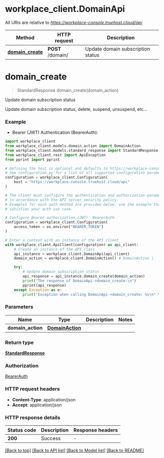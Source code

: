 # workplace_client.DomainApi

All URIs are relative to *https://workplace-console.truehost.cloud/api*

Method | HTTP request | Description
------------- | ------------- | -------------
[**domain_create**](DomainApi.md#domain_create) | **POST** /domain/ | Update domain subscription status


# **domain_create**
> StandardResponse domain_create(domain_action)

Update domain subscription status

Update domain subscription status, delete, suspend, unsuspend, etc...

### Example

* Bearer (JWT) Authentication (BearerAuth):

```python
import workplace_client
from workplace_client.models.domain_action import DomainAction
from workplace_client.models.standard_response import StandardResponse
from workplace_client.rest import ApiException
from pprint import pprint

# Defining the host is optional and defaults to https://workplace-console.truehost.cloud/api
# See configuration.py for a list of all supported configuration parameters.
configuration = workplace_client.Configuration(
    host = "https://workplace-console.truehost.cloud/api"
)

# The client must configure the authentication and authorization parameters
# in accordance with the API server security policy.
# Examples for each auth method are provided below, use the example that
# satisfies your auth use case.

# Configure Bearer authorization (JWT): BearerAuth
configuration = workplace_client.Configuration(
    access_token = os.environ["BEARER_TOKEN"]
)

# Enter a context with an instance of the API client
with workplace_client.ApiClient(configuration) as api_client:
    # Create an instance of the API class
    api_instance = workplace_client.DomainApi(api_client)
    domain_action = workplace_client.DomainAction() # DomainAction | 

    try:
        # Update domain subscription status
        api_response = api_instance.domain_create(domain_action)
        print("The response of DomainApi->domain_create:\n")
        pprint(api_response)
    except Exception as e:
        print("Exception when calling DomainApi->domain_create: %s\n" % e)
```



### Parameters


Name | Type | Description  | Notes
------------- | ------------- | ------------- | -------------
 **domain_action** | [**DomainAction**](DomainAction.md)|  | 

### Return type

[**StandardResponse**](StandardResponse.md)

### Authorization

[BearerAuth](../README.md#BearerAuth)

### HTTP request headers

 - **Content-Type**: application/json
 - **Accept**: application/json

### HTTP response details

| Status code | Description | Response headers |
|-------------|-------------|------------------|
**200** | Success |  -  |

[[Back to top]](#) [[Back to API list]](../README.md#documentation-for-api-endpoints) [[Back to Model list]](../README.md#documentation-for-models) [[Back to README]](../README.md)

